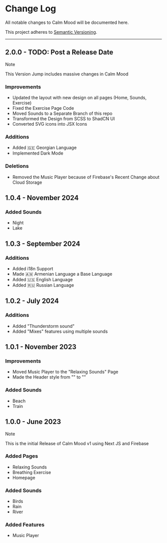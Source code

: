 # Change Log
All notable changes to Calm Mood will be documented here.

This project adheres to [Semantic Versioning](https://semver.org/spec/v2.0.0.html).

---
## 2.0.0 - TODO: Post a Release Date
> [!NOTE]
> This Version Jump includes massive changes in Calm Mood
### Improvements
- Updated the layout with new design on all pages (Home, Sounds, Exercise)
- Fixed the Exercise Page Code
- Moved Sounds to a Separate Branch of this repo
- Transformed the Design from SCSS to ShadCN UI
- Converted SVG icons into JSX Icons
### Additions
- Added 🇬🇪 Georgian Language
- Implemented Dark Mode
### Deletions
- Removed the Music Player because of Firebase's Recent Change about Cloud Storage

## 1.0.4 - November 2024
### Added Sounds
- Night
- Lake

## 1.0.3 - September 2024
### Additions
- Added i18n Support
- Made 🇦🇲 Armenian Language a Base Language
- Added 🇺🇸 English Language
- Added 🇷🇺 Russian Language

## 1.0.2 - July 2024
### Additions
- Added "Thunderstorm sound"
- Added "Mixes" features using multiple sounds

## 1.0.1 - November 2023
### Improvements
- Moved Music Player to the "Relaxing Sounds" Page
- Made the Header style from "" to ""
### Added Sounds
- Beach
- Train

## 1.0.0 - June 2023
> [!NOTE]
> This is the initial Release of Calm Mood v1 using Next JS and Firebase
### Added Pages
- Relaxing Sounds
- Breathing Exercise
- Homepage
### Added Sounds
- Birds
- Rain
- River
### Added Features
- Music Player